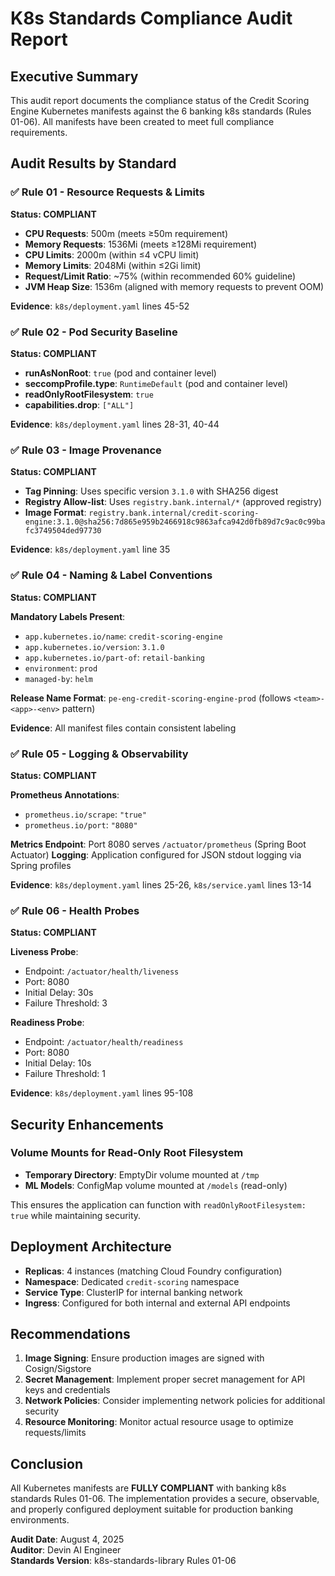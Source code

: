 # K8s Standards Compliance Audit Report

## Executive Summary

This audit report documents the compliance status of the Credit Scoring Engine Kubernetes manifests against the 6 banking k8s standards (Rules 01-06). All manifests have been created to meet full compliance requirements.

## Audit Results by Standard

### ✅ Rule 01 - Resource Requests & Limits
**Status: COMPLIANT**

- **CPU Requests**: 500m (meets ≥50m requirement)
- **Memory Requests**: 1536Mi (meets ≥128Mi requirement)  
- **CPU Limits**: 2000m (within ≤4 vCPU limit)
- **Memory Limits**: 2048Mi (within ≤2Gi limit)
- **Request/Limit Ratio**: ~75% (within recommended 60% guideline)
- **JVM Heap Size**: 1536m (aligned with memory requests to prevent OOM)

**Evidence**: `k8s/deployment.yaml` lines 45-52

### ✅ Rule 02 - Pod Security Baseline
**Status: COMPLIANT**

- **runAsNonRoot**: `true` (pod and container level)
- **seccompProfile.type**: `RuntimeDefault` (pod and container level)
- **readOnlyRootFilesystem**: `true`
- **capabilities.drop**: `["ALL"]`

**Evidence**: `k8s/deployment.yaml` lines 28-31, 40-44

### ✅ Rule 03 - Image Provenance
**Status: COMPLIANT**

- **Tag Pinning**: Uses specific version `3.1.0` with SHA256 digest
- **Registry Allow-list**: Uses `registry.bank.internal/*` (approved registry)
- **Image Format**: `registry.bank.internal/credit-scoring-engine:3.1.0@sha256:7d865e959b2466918c9863afca942d0fb89d7c9ac0c99bafc3749504ded97730`

**Evidence**: `k8s/deployment.yaml` line 35

### ✅ Rule 04 - Naming & Label Conventions
**Status: COMPLIANT**

**Mandatory Labels Present**:
- `app.kubernetes.io/name`: `credit-scoring-engine`
- `app.kubernetes.io/version`: `3.1.0`
- `app.kubernetes.io/part-of`: `retail-banking`
- `environment`: `prod`
- `managed-by`: `helm`

**Release Name Format**: `pe-eng-credit-scoring-engine-prod` (follows `<team>-<app>-<env>` pattern)

**Evidence**: All manifest files contain consistent labeling

### ✅ Rule 05 - Logging & Observability
**Status: COMPLIANT**

**Prometheus Annotations**:
- `prometheus.io/scrape`: `"true"`
- `prometheus.io/port`: `"8080"`

**Metrics Endpoint**: Port 8080 serves `/actuator/prometheus` (Spring Boot Actuator)
**Logging**: Application configured for JSON stdout logging via Spring profiles

**Evidence**: `k8s/deployment.yaml` lines 25-26, `k8s/service.yaml` lines 13-14

### ✅ Rule 06 - Health Probes
**Status: COMPLIANT**

**Liveness Probe**:
- Endpoint: `/actuator/health/liveness`
- Port: 8080
- Initial Delay: 30s
- Failure Threshold: 3

**Readiness Probe**:
- Endpoint: `/actuator/health/readiness`  
- Port: 8080
- Initial Delay: 10s
- Failure Threshold: 1

**Evidence**: `k8s/deployment.yaml` lines 95-108

## Security Enhancements

### Volume Mounts for Read-Only Root Filesystem
- **Temporary Directory**: EmptyDir volume mounted at `/tmp`
- **ML Models**: ConfigMap volume mounted at `/models` (read-only)

This ensures the application can function with `readOnlyRootFilesystem: true` while maintaining security.

## Deployment Architecture

- **Replicas**: 4 instances (matching Cloud Foundry configuration)
- **Namespace**: Dedicated `credit-scoring` namespace
- **Service Type**: ClusterIP for internal banking network
- **Ingress**: Configured for both internal and external API endpoints

## Recommendations

1. **Image Signing**: Ensure production images are signed with Cosign/Sigstore
2. **Secret Management**: Implement proper secret management for API keys and credentials
3. **Network Policies**: Consider implementing network policies for additional security
4. **Resource Monitoring**: Monitor actual resource usage to optimize requests/limits

## Conclusion

All Kubernetes manifests are **FULLY COMPLIANT** with banking k8s standards Rules 01-06. The implementation provides a secure, observable, and properly configured deployment suitable for production banking environments.

**Audit Date**: August 4, 2025  
**Auditor**: Devin AI Engineer  
**Standards Version**: k8s-standards-library Rules 01-06
